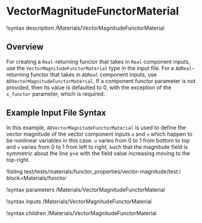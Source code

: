 # VectorMagnitudeFunctorMaterial

!syntax description /Materials/VectorMagnitudeFunctorMaterial

## Overview

For creating a `Real`-returning functor that takes in `Real` component inputs,
use the `VectorMagnitudeFunctorMaterial` type in the input file. For a
`ADReal`-returning functor that takes in `ADReal` component inputs, use
`ADVectorMagnitudeFunctorMaterial`. If a component functor parameter is not provided, then
its value is defaulted to 0, with the exception of the `x_functor` parameter, which is required.

## Example Input File Syntax

In this example, `ADVectorMagnitudeFunctorMaterial` is used to define the vector
magnitude of the vector component inputs `u` and `v` which happen to be
nonlinear variables in this case. `u` varies from 0 to 1 from bottom to top and
`v` varies from 0 to 1 from left to right, such that the magnitude field is
symmetric about the line y=x with the field value increasing moving to the top-right.

!listing test/tests/materials/functor_properties/vector-magnitude/test.i block=Materials/functor

!syntax parameters /Materials/VectorMagnitudeFunctorMaterial

!syntax inputs /Materials/VectorMagnitudeFunctorMaterial

!syntax children /Materials/VectorMagnitudeFunctorMaterial
